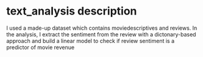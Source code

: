 # text_analysis description 
I used a made-up dataset which contains moviedescriptives and reviews. In the analysis, I extract the sentiment from the review with a dictonary-based approach and build a linear model to check if review sentiment is a predictor of movie revenue
